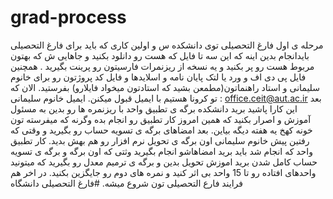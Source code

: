 # grad-process
مرحله ی اول فارغ التحصیلی توی دانشکده س و اولین کاری که باید برای فارغ التحصیلی بایدانجام بدین اینه که این سه تا فایل که هست رو دانلود بکنید و جاهایی ش که بهتون مربوط هست رو پر بکنید و یه نسخه از ریزنمرات فارسیتون رو پرینت بگیرید . همچنین فایل پی دی اف و ورد یا لتک پایان نامه و اسلایدها و فایل کد پروژتون رو برای خانوم سلیمانی و استاد راهنماتون(مطمعن بشید که استادتون میخواد فایلارو) بفرستید. الان که تو کرونا هستیم با ایمیل قبول میکنن. 
ایمیل خانوم سلیمانی : office.ceit@aut.ac.ir
بعد این کارا پاشید برید دانشکده برگه ی تطبیق واحد با ریزنمره ها رو بدین به مسئول آموزش و اصرار بکنید که همین امروز کار تطبیق رو انجام بده وگرنه که میفرسته تون خونه کهخ یه هفته دیگه بیاین. بعد امضاهای برگه ی تسویه حساب رو بگیرید و وقتی که رفتین پیش خانوم سلیمانی اون برگه ی تحویل نرم افزار رو هم بهش بدید. 
کار تطبیق واحد که انجام شد باید برید امضاهاشو انجام بگیرید وثتی که اون برگه و برگه ی تسویه حساب کامل شدن برید اموزش تحویل بدین و برگه ی ترمیم معدل رو بگیرید که میتونید واحدهای افتاده رو تا 15 واحد بی اثر کنید و نمره های دوم رو جایگزین بکنید. در اخر هم فرایند فارع التحصیلی تون شروع میشه.
#فارغ التحصیلی دانشگاه
